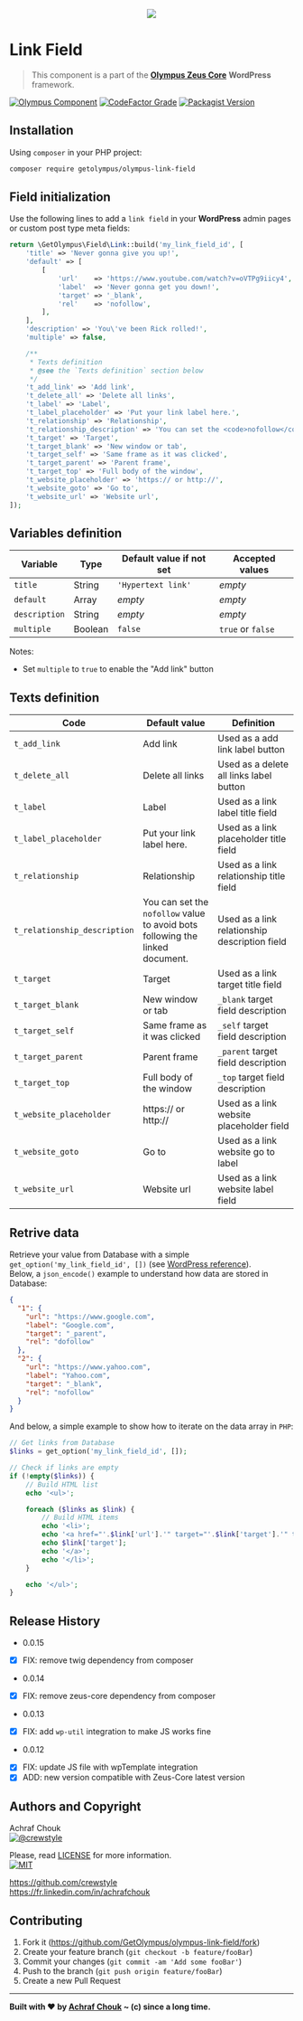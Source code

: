 <p align="center">
    <img src="https://img.icons8.com/nolan/2x/external-link.png">
</p>

# Link Field
> This component is a part of the [**Olympus Zeus Core**][zeus-url] **WordPress** framework.

[![Olympus Component][olympus-image]][olympus-url]
[![CodeFactor Grade][codefactor-image]][codefactor-url]
[![Packagist Version][packagist-image]][packagist-url]

## Installation

Using `composer` in your PHP project:

```sh
composer require getolympus/olympus-link-field
```

## Field initialization

Use the following lines to add a `link field` in your **WordPress** admin pages or custom post type meta fields:

```php
return \GetOlympus\Field\Link::build('my_link_field_id', [
    'title' => 'Never gonna give you up!',
    'default' => [
        [
            'url'    => 'https://www.youtube.com/watch?v=oVTPg9iicy4',
            'label'  => 'Never gonna get you down!',
            'target' => '_blank',
            'rel'    => 'nofollow',
        ],
    ],
    'description' => 'You\'ve been Rick rolled!',
    'multiple' => false,

    /**
     * Texts definition
     * @see the `Texts definition` section below
     */
    't_add_link' => 'Add link',
    't_delete_all' => 'Delete all links',
    't_label' => 'Label',
    't_label_placeholder' => 'Put your link label here.',
    't_relationship' => 'Relationship',
    't_relationship_description' => 'You can set the <code>nofollow</code> value to avoid bots following the linked document.',
    't_target' => 'Target',
    't_target_blank' => 'New window or tab',
    't_target_self' => 'Same frame as it was clicked',
    't_target_parent' => 'Parent frame',
    't_target_top' => 'Full body of the window',
    't_website_placeholder' => 'https:// or http://',
    't_website_goto' => 'Go to',
    't_website_url' => 'Website url',
]);
```

## Variables definition

| Variable      | Type    | Default value if not set | Accepted values |
| ------------- | ------- | ------------------------ | --------------- |
| `title`       | String  | `'Hypertext link'` | *empty* |
| `default`     | Array   | *empty* | *empty* |
| `description` | String  | *empty* | *empty* |
| `multiple`    | Boolean | `false` | `true` or `false` |

Notes:
* Set `multiple` to `true` to enable the "Add link" button

## Texts definition

| Code | Default value | Definition |
| ---- | ------------- | ---------- |
| `t_add_link` | Add link | Used as a add link label button |
| `t_delete_all` | Delete all links | Used as a delete all links label button |
| `t_label` | Label | Used as a link label title field |
| `t_label_placeholder` | Put your link label here. | Used as a link placeholder title field |
| `t_relationship` | Relationship | Used as a link relationship title field |
| `t_relationship_description` | You can set the `nofollow` value<br/>to avoid bots following the linked<br/>document. | Used as a link relationship description field |
| `t_target` | Target | Used as a link target title field |
| `t_target_blank` | New window or tab | `_blank` target field description |
| `t_target_self` | Same frame as it was clicked | `_self` target field description |
| `t_target_parent` | Parent frame | `_parent` target field description |
| `t_target_top` | Full body of the window | `_top` target field description |
| `t_website_placeholder` | https:// or http:// | Used as a link website placeholder field |
| `t_website_goto` | Go to | Used as a link website go to label |
| `t_website_url` | Website url | Used as a link website label field |

## Retrive data

Retrieve your value from Database with a simple `get_option('my_link_field_id', [])` (see [WordPress reference][getoption-url]).  
Below, a `json_encode()` example to understand how data are stored in Database:

```json
{
  "1": {
    "url": "https://www.google.com",
    "label": "Google.com",
    "target": "_parent",
    "rel": "dofollow"
  },
  "2": {
    "url": "https://www.yahoo.com",
    "label": "Yahoo.com",
    "target": "_blank",
    "rel": "nofollow"
  }
}
```

And below, a simple example to show how to iterate on the data array in `PHP`:

```php
// Get links from Database
$links = get_option('my_link_field_id', []);

// Check if links are empty
if (!empty($links)) {
    // Build HTML list
    echo '<ul>';

    foreach ($links as $link) {
        // Build HTML items
        echo '<li>';
        echo '<a href="'.$link['url'].'" target="'.$link['target'].'" title="'.esc_html($link['label']).'">';
        echo $link['target'];
        echo '</a>';
        echo '</li>';
    }

    echo '</ul>';
}
```

## Release History

* 0.0.15
- [x] FIX: remove twig dependency from composer

* 0.0.14
- [x] FIX: remove zeus-core dependency from composer

* 0.0.13
- [x] FIX: add `wp-util` integration to make JS works fine

* 0.0.12
- [x] FIX: update JS file with wpTemplate integration
- [x] ADD: new version compatible with Zeus-Core latest version

## Authors and Copyright

Achraf Chouk  
[![@crewstyle][twitter-image]][twitter-url]

Please, read [LICENSE][license-blob] for more information.  
[![MIT][license-image]][license-url]

<https://github.com/crewstyle>  
<https://fr.linkedin.com/in/achrafchouk>

## Contributing

1. Fork it (<https://github.com/GetOlympus/olympus-link-field/fork>)
2. Create your feature branch (`git checkout -b feature/fooBar`)
3. Commit your changes (`git commit -am 'Add some fooBar'`)
4. Push to the branch (`git push origin feature/fooBar`)
5. Create a new Pull Request

---

**Built with ♥ by [Achraf Chouk](http://github.com/crewstyle "Achraf Chouk") ~ (c) since a long time.**

<!-- links & imgs dfn's -->
[olympus-image]: https://img.shields.io/badge/for-Olympus-44cc11.svg?style=flat-square
[olympus-url]: https://github.com/GetOlympus
[zeus-url]: https://github.com/GetOlympus/Zeus-Core
[codefactor-image]: https://www.codefactor.io/repository/github/GetOlympus/olympus-link-field/badge?style=flat-square
[codefactor-url]: https://www.codefactor.io/repository/github/getolympus/olympus-link-field
[getoption-url]: https://developer.wordpress.org/reference/functions/get_option/
[license-blob]: https://github.com/GetOlympus/olympus-link-field/blob/master/LICENSE
[license-image]: https://img.shields.io/badge/license-MIT_License-blue.svg?style=flat-square
[license-url]: http://opensource.org/licenses/MIT
[packagist-image]: https://img.shields.io/packagist/v/getolympus/olympus-link-field.svg?style=flat-square
[packagist-url]: https://packagist.org/packages/getolympus/olympus-link-field
[twitter-image]: https://img.shields.io/badge/crewstyle-blue.svg?style=social&logo=twitter
[twitter-url]: http://twitter.com/crewstyle
